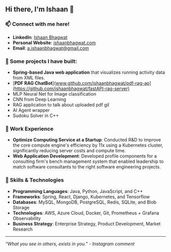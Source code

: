 ## Hi there, I'm Ishaan 👋

### 📫 Connect with me here!
- **LinkedIn**: [Ishaan Bhagwat](https://www.linkedin.com/in/ishaanbhagwat)
- **Personal Website**: [ishaanbhagwat.com](www.ishaanbhagwat.com)
- **Email**: a.ishaanbhagwat@gmail.com

### 🔧 Some projects I have built:
- **Spring-based Java web application** that visualizes running activity data from XML files.
- [**PDF RAG ChatBot**](www.github.com/ishaanbhagwat/pdf-rag-ap](https://github.com/ishaanbhagwat/fastAPI-rag-server)
- MLP Neural Net for Image classification
- CNN from Deep Learning
- RAG application to talk about uploaded pdf gil
- AI Agent wrapper
- Sudoku Solver in C++

### 🌟 Work Experience
- **Optimize Computing Service at a Startup**: Conducted R&D to improve the core compute engine's efficiency by 11x using a Kubernetes cluster, significantly reducing server costs and compute time.
- **Web Application Development**: Developed profile components for a consulting firm's bench management system that enabled leadership to match software consultants to the right software engineering projects.

### 🌱 Skills & Technologies
- **Programming Languages**: Java, Python, JavaScript, and C++
- **Frameworks**: Spring, React, Django, Kubernetes, and Tensorflow
- **Databases**: MySQL, MongoDB, PostgreSQL, Redis, SQLite, and Blob Storage
- **Technologies**: AWS, Azure Cloud, Docker, Git, Prometheus + Grafana Observability
- **Business Strategy**: Enterprise Strategy, Product Development, Market Research
---

_“What you see in others, exists in you.”_ - _Instagram comment_

